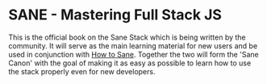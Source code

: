 # SANE - Mastering Full Stack JS

This is the official book on the Sane Stack which is being written by the community. It will serve as the main learning material for new users and be used in conjunction with [How to Sane](https://github.com/mgenev/how-to-sane). Together the two will form the 'Sane Canon' with the goal of making it as easy as possible to learn how to use the stack properly even for new developers. 
